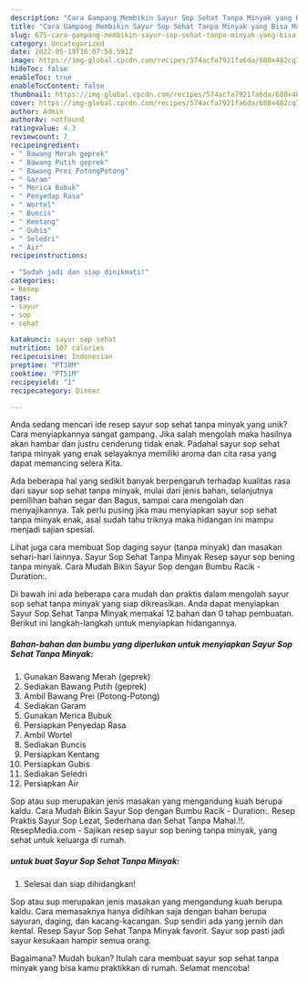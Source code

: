 ```yaml
---
description: "Cara Gampang Membikin Sayur Sop Sehat Tanpa Minyak yang Bisa Manjain Lidah"
title: "Cara Gampang Membikin Sayur Sop Sehat Tanpa Minyak yang Bisa Manjain Lidah"
slug: 675-cara-gampang-membikin-sayur-sop-sehat-tanpa-minyak-yang-bisa-manjain-lidah
category: Uncategorized
date: 2022-05-19T16:07:50.591Z
image: https://img-global.cpcdn.com/recipes/574acfa7921fa6da/680x482cq70/sayur-sop-sehat-tanpa-minyak-foto-resep-utama.jpg
hideToc: false
enableToc: true
enableTocContent: false
thumbnail: https://img-global.cpcdn.com/recipes/574acfa7921fa6da/680x482cq70/sayur-sop-sehat-tanpa-minyak-foto-resep-utama.jpg
cover: https://img-global.cpcdn.com/recipes/574acfa7921fa6da/680x482cq70/sayur-sop-sehat-tanpa-minyak-foto-resep-utama.jpg
author: Admin
authorAv: notfound
ratingvalue: 4.3
reviewcount: 7
recipeingredient:
- " Bawang Merah geprek"
- " Bawang Putih geprek"
- " Bawang Prei PotongPotong"
- " Garam"
- " Merica Bubuk"
- " Penyedap Rasa"
- " Wortel"
- " Buncis"
- " Kentang"
- " Gubis"
- " Seledri"
- " Air"
recipeinstructions:

- "Sudah jadi dan siap dinikmati!"
categories:
- Resep
tags:
- sayur
- sop
- sehat

katakunci: sayur sop sehat 
nutrition: 107 calories
recipecuisine: Indonesian
preptime: "PT38M"
cooktime: "PT51M"
recipeyield: "1"
recipecategory: Dinner

---
```





Anda sedang mencari ide resep sayur sop sehat tanpa minyak yang unik? Cara menyiapkannya sangat gampang. Jika salah mengolah maka hasilnya akan hambar dan justru cenderung tidak enak. Padahal sayur sop sehat tanpa minyak yang enak selayaknya memiliki aroma dan cita rasa yang dapat memancing selera Kita.





Ada beberapa hal yang sedikit banyak berpengaruh terhadap kualitas rasa dari sayur sop sehat tanpa minyak, mulai dari jenis bahan, selanjutnya pemilihan bahan segar dan Bagus, sampai cara mengolah dan menyajikannya. Tak perlu pusing jika mau menyiapkan sayur sop sehat tanpa minyak enak,      asal sudah tahu triknya maka hidangan ini mampu menjadi sajian spesial.














Lihat juga cara membuat Sop daging sayur (tanpa minyak) dan masakan sehari-hari lainnya. Sayur Sop Sehat Tanpa Minyak Resep sayur sop bening tanpa minyak. Cara Mudah Bikin Sayur Sop dengan Bumbu Racik - Duration:.






Di bawah ini ada beberapa cara mudah dan praktis dalam mengolah sayur sop sehat tanpa minyak yang siap dikreasikan. Anda dapat menyiapkan Sayur Sop Sehat Tanpa Minyak memakai 12 bahan dan 0 tahap pembuatan. Berikut ini langkah-langkah untuk menyiapkan hidangannya.

<!--inarticleads1-->

##### Bahan-bahan dan bumbu yang diperlukan untuk menyiapkan Sayur Sop Sehat Tanpa Minyak:

1. Gunakan  Bawang Merah (geprek)
1. Sediakan  Bawang Putih (geprek)
1. Ambil  Bawang Prei (Potong-Potong)
1. Sediakan  Garam
1. Gunakan  Merica Bubuk
1. Persiapkan  Penyedap Rasa
1. Ambil  Wortel
1. Sediakan  Buncis
1. Persiapkan  Kentang
1. Persiapkan  Gubis
1. Sediakan  Seledri
1. Persiapkan  Air


Sop atau sup merupakan jenis masakan yang mengandung kuah berupa kaldu. Cara Mudah Bikin Sayur Sop dengan Bumbu Racik - Duration:. Resep Praktis Sayur Sop Lezat, Sederhana dan Sehat Tanpa Mahal.!!. ResepMedia.com - Sajikan resep sayur sop bening tanpa minyak, yang sehat untuk keluarga di rumah. 

<!--inarticleads2-->

#####  untuk buat Sayur Sop Sehat Tanpa Minyak:


1. Selesai dan siap dihidangkan!

Sop atau sup merupakan jenis masakan yang mengandung kuah berupa kaldu. Cara memasaknya hanya didihkan saja dengan bahan berupa sayuran, daging, dan kacang-kacangan. Sup sendiri ada yang jernih dan kental. Resep Sayur Sop Sehat Tanpa Minyak favorit. Sayur sop pasti jadi sayur kesukaan hampir semua orang. 

Bagaimana? Mudah bukan? Itulah cara membuat sayur sop sehat tanpa minyak yang bisa kamu praktikkan di rumah. Selamat mencoba!
